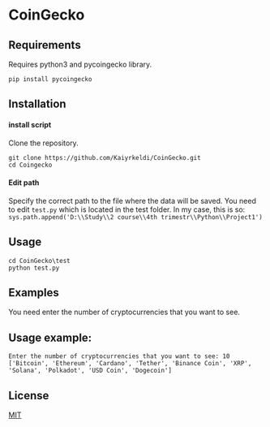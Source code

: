 # CoinGecko
 
## Requirements

Requires python3 and pycoingecko library.

`pip install pycoingecko`

## Installation
#### install script

Clone the repository.

~~~
git clone https://github.com/Kaiyrkeldi/CoinGecko.git
cd Coingecko 
~~~

#### Edit path

Specify the correct path to the file where the data will be saved. You need to edit `test.py` which is located in the test folder. In my case, this is so:
`sys.path.append('D:\\Study\\2 course\\4th trimestr\\Python\\Project1')`
## Usage

~~~
cd CoinGecko\test
python test.py
~~~

## Examples

You need enter the number of cryptocurrencies that you want to see.

## Usage example:

~~~
Enter the number of cryptocurrencies that you want to see: 10
['Bitcoin', 'Ethereum', 'Cardano', 'Tether', 'Binance Coin', 'XRP', 'Solana', 'Polkadot', 'USD Coin', 'Dogecoin']
~~~

## License
[MIT](https://choosealicense.com/licenses/mit/)